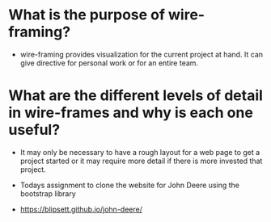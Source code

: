 # What is the purpose of wire-framing?

- wire-framing provides visualization for the current project at hand. It can give directive for personal work or for an entire team.

# What are the different levels of detail in wire-frames and why is each one useful?

- It may only be necessary to have a rough layout for a web page to get a project started or it may require more detail if there is more invested that project.

- Todays assignment to clone the website for John Deere using the bootstrap library

- https://blipsett.github.io/john-deere/
